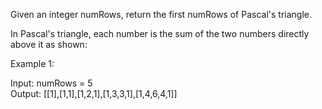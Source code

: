 Given an integer numRows, return the first numRows of Pascal's triangle.

In Pascal's triangle, each number is the sum of the two numbers directly above it as shown:

Example 1:

Input: numRows = 5 <br>
Output: [[1],[1,1],[1,2,1],[1,3,3,1],[1,4,6,4,1]]
